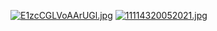 [![E1zcCGLVoAArUGl.jpg](https://pbs.twimg.com/media/E1zcCGLVoAArUGl?format=jpg&name=4096x4096)](https://pbs.twimg.com/media/E1zcCGLVoAArUGl?format=jpg&name=4096x4096)
[![11114320052021.jpg](https://dl.dropboxusercontent.com/s/cei5dk515suywnd/11114320052021.jpg?dl=0)](https://dl.dropboxusercontent.com/s/cei5dk515suywnd/11114320052021.jpg?dl=0)
